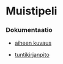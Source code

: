 # Muistipeli



### Dokumentaatio

- [aiheen kuvaus](Dokumentaatio/aiheenKuvausJaRakenne.md)

- [tuntikirjanpito](Dokumentaatio/tuntikirjanpito.md)
